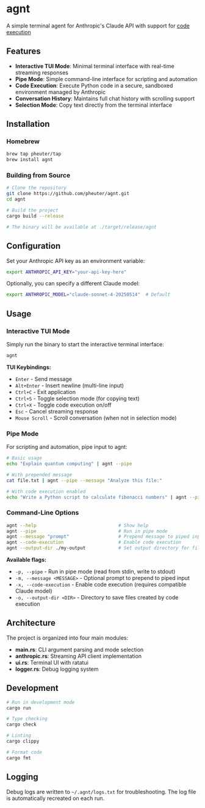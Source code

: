 # agnt

A simple terminal agent for Anthropic's Claude API with support for [code execution](https://docs.anthropic.com/en/docs/agents-and-tools/tool-use/code-execution-tool)

## Features

- **Interactive TUI Mode**: Minimal terminal interface with real-time streaming responses
- **Pipe Mode**: Simple command-line interface for scripting and automation
- **Code Execution**: Execute Python code in a secure, sandboxed environment managed by Anthropic
- **Conversation History**: Maintains full chat history with scrolling support
- **Selection Mode**: Copy text directly from the terminal interface

## Installation

### Homebrew

```bash
brew tap pheuter/tap
brew install agnt
```

### Building from Source

```bash
# Clone the repository
git clone https://github.com/pheuter/agnt.git
cd agnt

# Build the project
cargo build --release

# The binary will be available at ./target/release/agnt
```

## Configuration

Set your Anthropic API key as an environment variable:

```bash
export ANTHROPIC_API_KEY="your-api-key-here"
```

Optionally, you can specify a different Claude model:

```bash
export ANTHROPIC_MODEL="claude-sonnet-4-20250514"  # Default
```

## Usage

### Interactive TUI Mode

Simply run the binary to start the interactive terminal interface:

```bash
agnt
```

**TUI Keybindings:**

- `Enter` - Send message
- `Alt+Enter` - Insert newline (multi-line input)
- `Ctrl+C` - Exit application
- `Ctrl+S` - Toggle selection mode (for copying text)
- `Ctrl+X` - Toggle code execution on/off
- `Esc` - Cancel streaming response
- `Mouse Scroll` - Scroll conversation (when not in selection mode)

### Pipe Mode

For scripting and automation, pipe input to agnt:

```bash
# Basic usage
echo "Explain quantum computing" | agnt --pipe

# With prepended message
cat file.txt | agnt --pipe --message "Analyze this file:"

# With code execution enabled
echo "Write a Python script to calculate fibonacci numbers" | agnt --pipe --code-execution
```

### Command-Line Options

```bash
agnt --help                              # Show help
agnt --pipe                              # Run in pipe mode
agnt --message "prompt"                  # Prepend message to piped input
agnt --code-execution                    # Enable code execution
agnt --output-dir ./my-output            # Set output directory for files (default: ./output)
```

**Available flags:**

- `-p, --pipe` - Run in pipe mode (read from stdin, write to stdout)
- `-m, --message <MESSAGE>` - Optional prompt to prepend to piped input
- `-x, --code-execution` - Enable code execution (requires compatible Claude model)
- `-o, --output-dir <DIR>` - Directory to save files created by code execution

## Architecture

The project is organized into four main modules:

- **main.rs**: CLI argument parsing and mode selection
- **anthropic.rs**: Streaming API client implementation
- **ui.rs**: Terminal UI with ratatui
- **logger.rs**: Debug logging system

## Development

```bash
# Run in development mode
cargo run

# Type checking
cargo check

# Linting
cargo clippy

# Format code
cargo fmt
```

## Logging

Debug logs are written to `~/.agnt/logs.txt` for troubleshooting. The log file is automatically recreated on each run.
